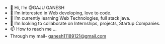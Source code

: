 - 👋 Hi, I’m @GAJU GANESH
- 👀 I’m interested in Web developing, love to code.
- 🌱 I’m currently learning Web Technologies, full stack java.
- 💞️ I’m looking to collaborate on Internships, projects, Startup Companies.
- 📫 How to reach me ...
- Through my mail- ganesh11189121@gmail.com
<!---
GAJUGANESH-1118/GAJUGANESH-1118 is a ✨ special ✨ repository because its `README.md` (this file) appears on your GitHub profile.
You can click the Preview link to take a look at your changes.
--->
